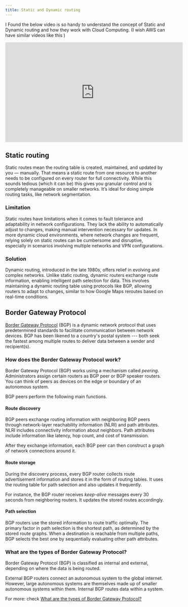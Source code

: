 ```yaml
---
title: Static and Dynamic routing
---
```


I Found the below video is so handy to understand the concept of Static and Dynamic routing and how they work with Cloud Computing. (I wish AWS can have similar videos like this )

<iframe width="560" height="315" src="https://www.youtube.com/embed/K_xb_j46YOk?si=CHUZWC_XwuDcvBKu" title="YouTube video player" frameborder="0" allow="accelerometer; autoplay; clipboard-write; encrypted-media; gyroscope; picture-in-picture; web-share" allowfullscreen></iframe>

## Static routing

Static routes mean the routing table is created, maintained, and updated by you — manually. That means a static route from one resource to another needs to be configured on every router for full connectivity. While this sounds tedious (which it can be) this gives you granular control and is completely manageable on smaller networks. It’s ideal for doing simple routing tasks, like network segmentation. 

### Limitation

Static routes have limitations when it comes to fault tolerance and adaptability in network configurations. They lack the ability to automatically adjust to changes, making manual intervention necessary for updates. In more dynamic cloud environments, where network changes are frequent, relying solely on static routes can be cumbersome and disruptive, especially in scenarios involving multiple networks and VPN configurations.

### Solution

Dynamic routing, introduced in the late 1980s, offers relief in evolving and complex networks. Unlike static routing, dynamic routers exchange route information, enabling intelligent path selection for data. This involves maintaining a dynamic routing table using protocols like BGP, allowing routers to adapt to changes, similar to how Google Maps reroutes based on real-time conditions.

## Border Gateway Protocol

[Border Gateway Protocol](https://www.cloudflare.com/learning/security/glossary/what-is-bgp/) (BGP) is a dynamic network protocol that uses predetermined standards to facilitate communication between network devices. BGP has been likened to a country's postal system --- both seek the fastest among multiple routes to deliver data between a sender and recipient(s).

### How does the Border Gateway Protocol work?

Border Gateway Protocol (BGP) works using a mechanism called *peering*. Administrators assign certain routers as BGP peer or BGP speaker routers. You can think of peers as devices on the edge or boundary of an autonomous system.

BGP peers perform the following main functions.

#### Route discovery

BGP peers exchange routing information with neighboring BGP peers through network-layer reachability information (NLRI) and path attributes. NLRI includes connectivity information about neighbors. Path attributes include information like latency, hop count, and cost of transmission.

After they exchange information, each BGP peer can then construct a graph of network connections around it.

#### Route storage

During the discovery process, every BGP router collects route advertisement information and stores it in the form of routing tables. It uses the routing table for path selection and also updates it frequently.

For instance, the BGP router receives *keep-alive* messages every 30 seconds from neighboring routers. It updates the stored routes accordingly.

#### Path selection

BGP routers use the stored information to route traffic optimally. The primary factor in path selection is the shortest path, as determined by the stored route graphs. When a destination is reachable from multiple paths, BGP selects the best one by sequentially evaluating other path attributes.

### What are the types of Border Gateway Protocol?

Border Gateway Protocol (BGP) is classified as internal and external, depending on where the data is being routed.

External BGP routers connect an autonomous system to the global internet. However, large autonomous systems are themselves made up of smaller autonomous systems within them. Internal BGP routes data within a system.

For more: check [What are the types of Border Gateway Protocol?](https://aws.amazon.com/what-is/border-gateway-protocol/)